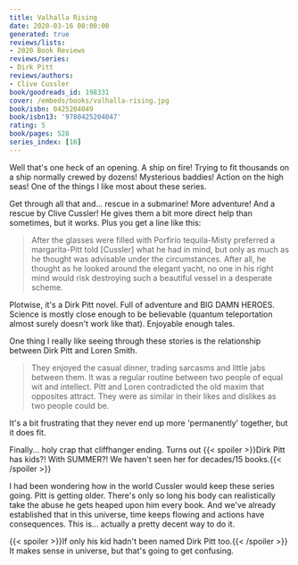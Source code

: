 ```yaml
---
title: Valhalla Rising
date: 2020-03-16 00:00:00
generated: true
reviews/lists:
- 2020 Book Reviews
reviews/series:
- Dirk Pitt
reviews/authors:
- Clive Cussler
book/goodreads_id: 198331
cover: /embeds/books/valhalla-rising.jpg
book/isbn: 0425204049
book/isbn13: '9780425204047'
rating: 5
book/pages: 528
series_index: [16]
---
```

Well that's one heck of an opening. A ship on fire! Trying to fit thousands on a ship normally crewed by dozens! Mysterious baddies! Action on the high seas! One of the things I like most about these series.  

Get through all that and... rescue in a submarine! More adventure! And a rescue by Clive Cussler! He gives them a bit more direct help than sometimes, but it works. Plus you get a line like this:  

<!--more-->

> After the glasses were filled with Porfirio tequila-Misty preferred a margarita-Pitt told [Cussler] what he had in mind, but only as much as he thought was advisable under the circumstances. After all, he thought as he looked around the elegant yacht, no one in his right mind would risk destroying such a beautiful vessel in a desperate scheme.

Plotwise, it's a Dirk Pitt novel. Full of adventure and BIG DAMN HEROES. Science is mostly close enough to be believable (quantum teleportation almost surely doesn't work like that). Enjoyable enough tales.  

One thing I really like seeing through these stories is the relationship between Dirk Pitt and Loren Smith.  

> They enjoyed the casual dinner, trading sarcasms and little jabs between them. It was a regular routine between two people of equal wit and intellect. Pitt and Loren contradicted the old maxim that opposites attract. They were as similar in their likes and dislikes as two people could be.

It's a bit frustrating that they never end up more 'permanently' together, but it does fit.  

Finally... holy crap that cliffhanger ending. Turns out  {{< spoiler >}}Dirk Pitt has kids?! With SUMMER?! We haven't seen her for decades/15 books.{{< /spoiler >}}  

I had been wondering how in the world Cussler would keep these series going. Pitt is getting older. There's only so long his body can realistically take the abuse he gets heaped upon him every book. And we've already established that in this universe, time keeps flowing and actions have consequences. This is... actually a pretty decent way to do it.  

{{< spoiler >}}If only his kid hadn't been named Dirk Pitt too.{{< /spoiler >}}  It makes sense in universe, but that's going to get confusing.